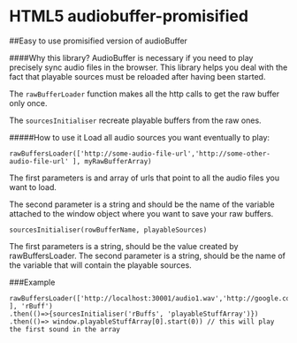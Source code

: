 # HTML5 audiobuffer-promisified
##Easy to use promisified version of audioBuffer



####Why this library?
AudioBuffer is necessary if you need to play precisely sync audio files in the browser. 
This library helps you deal with the fact that playable sources must be reloaded after having been started.  

The `rawBufferLoader` function makes all the http calls to get the raw buffer only once.  
 
The `sourcesInitialiser` recreate playable buffers from the raw ones.



#####How to use it
Load all audio sources you want eventually to play:

```
rawBuffersLoader(['http://some-audio-file-url','http://some-other-audio-file-url' ], myRawBufferArray)
```
The first parameters is and array of urls that point to all the audio files you want to load.

The second parameter is a string and should be the name of the variable attached to the window object where you want to save your raw buffers.

```
sourcesInitialiser(rowBufferName, playableSources)
```
The first parameters is a string, should be the value created by rawBuffersLoader.
The second parameter is a string, should be the name of the variable that will contain the playable sources. 

###Example
```
rawBuffersLoader(['http://localhost:30001/audio1.wav','http://google.com/music.wav' ], 'rBuff')
.then(()=>{sourcesInitialiser('rBuffs', 'playableStuffArray')})
.then(()=> window.playableStuffArray[0].start(0)) // this will play the first sound in the array
``` 

